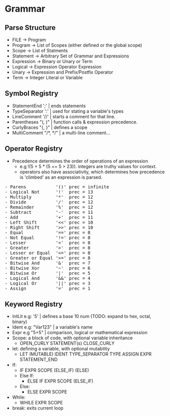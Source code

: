 # Grammar
## Parse Structure
- FILE -> Program
- Program -> List of Scopes (either defined or the global scope)
- Scope -> List of Statments
- Statement -> Arbitrary Set of Grammar and Expressions
- Expression -> Binary or Unary or Term
- Logical -> Expression Operator Expression 
- Unary -> Expression and Prefix/Postfix Operator
- Term -> Integer Literal or Variable

## Symbol Registry
- StatementEnd ';' | ends statements
- TypeSeparator ':' | used for stating a variable's types
- LineComment '//' | starts a comment for that line.
- Parentheses "(, )" | function calls & expression precedence.
- CurlyBraces "{, }" | defines a scope
- MultiComment "/*, */" | a multi-line comment...

## Operator Registry
- Precedence determines the order of operations of an expression
    -  e.g !(5 + 5 * (5 == 5 > 23)). integers are truthy values for context.
    - operators also have associativity, which determines how precedence is 'climbed' as an expression is parsed.
<pre>
- Parens           '()' prec = infinite 
- Logical Not      '!'  prec = 13      
- Multiply         '*'  prec = 12      
- Divide           '/'  prec = 12      
- Remainder        '%'  prec = 12      
- Subtract         '-'  prec = 11      
- Add              '+'  prec = 11       
- Left Shift       '<<' prec = 10       
- Right Shift      '>>' prec = 10       
- Equal            '==' prec = 8       
- Not Equal        '!=' prec = 8       
- Lesser           '<'  prec = 8       
- Greater          '>'  prec = 8       
- Lesser or Equal  '<=' prec = 8        
- Greater or Equal '>=' prec = 8       
- Bitwise And      '&'  prec = 7       
- Bitwise Xor      '~'  prec = 6       
- Bitwise Or       '|'  prec = 5       
- Logical And      '&&' prec = 4       
- Logical Or       '||' prec = 3       
- Assign           '='  prec = 1       
</pre>

## Keyword Registry 
- IntLit e.g: '5' | defines a base 10 num (TODO: expand to hex, octal, binary)
- Ident e.g: "Var123" | a variable's name
- Expr e.g "5+5" | comparison, logical or mathematical expression
- Scope: a block of code, with optional variable inheritance
    - OPEN_CURLY STATEMENT(s) CLOSE_CURLY
- let: defining a variable, with optional mutability
    - LET (MUTABLE) IDENT TYPE_SEPARATOR TYPE ASSIGN EXPR STATEMENT_END 
- If:
    - IF EXPR SCOPE (ELSE_IF) (ELSE)
    - Else If:
        - ELSE IF EXPR SCOPE (ELSE_IF)
    - Else:
        - ELSE EXPR SCOPE 
- While:
    - WHILE EXPR SCOPE
- break: exits current loop